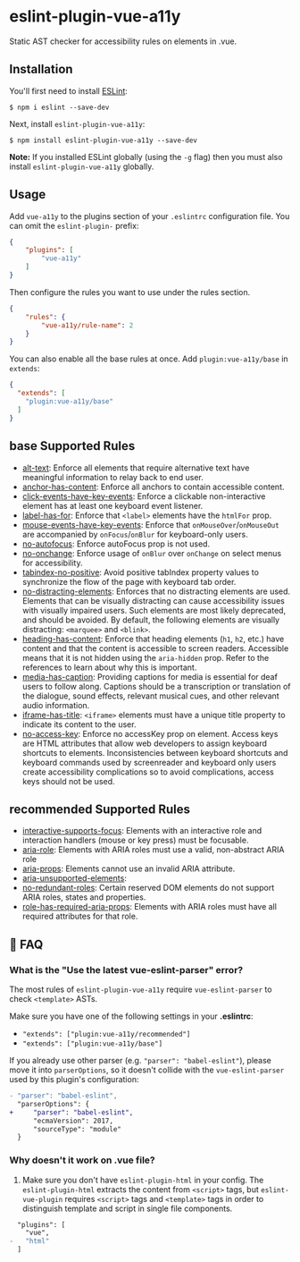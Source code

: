 # eslint-plugin-vue-a11y

Static AST checker for accessibility rules on elements in .vue.


## Installation

You'll first need to install [ESLint](http://eslint.org):

```
$ npm i eslint --save-dev
```

Next, install `eslint-plugin-vue-a11y`:

```
$ npm install eslint-plugin-vue-a11y --save-dev
```

**Note:** If you installed ESLint globally (using the `-g` flag) then you must also install `eslint-plugin-vue-a11y` globally.

## Usage

Add `vue-a11y` to the plugins section of your `.eslintrc` configuration file. You can omit the `eslint-plugin-` prefix:

```json
{
    "plugins": [
        "vue-a11y"
    ]
}
```


Then configure the rules you want to use under the rules section.

```json
{
    "rules": {
        "vue-a11y/rule-name": 2
    }
}
```
You can also enable all the base rules at once.
Add `plugin:vue-a11y/base` in `extends`:

```json
{
  "extends": [
    "plugin:vue-a11y/base"
  ]
}
```
<!--RULES_START-->
## base Supported Rules
- [alt-text](docs/rules/alt-text.md): Enforce all elements that require alternative text have meaningful information to relay back to end user.
- [anchor-has-content](docs/rules/anchor-has-content.md): Enforce all anchors to contain accessible content.
- [click-events-have-key-events](docs/rules/click-events-have-key-events.md): Enforce a clickable non-interactive element has at least one keyboard event listener.
- [label-has-for](docs/rules/label-has-for.md): Enforce that `<label>` elements have the `htmlFor` prop.
- [mouse-events-have-key-events](docs/rules/mouse-events-have-key-events.md): Enforce that `onMouseOver`/`onMouseOut` are accompanied by `onFocus`/`onBlur` for keyboard-only users.
- [no-autofocus](docs/rules/no-autofocus.md): Enforce autoFocus prop is not used.
- [no-onchange](docs/rules/no-onchange.md): Enforce usage of `onBlur` over `onChange` on select menus for accessibility.
- [tabindex-no-positive](docs/rules/tabindex-no-positive.md): Avoid positive tabIndex property values to synchronize the flow of the page with keyboard tab order.
- [no-distracting-elements](docs/rules/no-distracting-elements.md): Enforces that no distracting elements are used. Elements that can be visually distracting can cause accessibility issues with visually impaired users. Such elements are most likely deprecated, and should be avoided. By default, the following elements are visually distracting: `<marquee>` and `<blink>`.
- [heading-has-content](docs/rules/heading-has-content.md): Enforce that heading elements (`h1`, `h2`, etc.) have content and that the content is accessible to screen readers. Accessible means that it is not hidden using the `aria-hidden` prop. Refer to the references to learn about why this is important.
- [media-has-caption](docs/rules/media-has-caption.md): Providing captions for media is essential for deaf users to follow along. Captions should be a transcription or translation of the dialogue, sound effects, relevant musical cues, and other relevant audio information.
- [iframe-has-title](docs/rules/iframe-has-title.md): `<iframe>` elements must have a unique title property to indicate its content to the user.
- [no-access-key](docs/rules/no-access-key.md): Enforce no accessKey prop on element. Access keys are HTML attributes that allow web developers to assign keyboard shortcuts to elements. Inconsistencies between keyboard shortcuts and keyboard commands used by screenreader and keyboard only users create accessibility complications so to avoid complications, access keys should not be used.

## recommended Supported Rules

- [interactive-supports-focus](docs/rules/interactive-supports-focus.md): Elements with an interactive role and interaction handlers (mouse or key press) must be focusable.
- [aria-role](docs/rules/aria-role.md): Elements with ARIA roles must use a valid, non-abstract ARIA role
- [aria-props](docs/rules/aria-props.md): Elements cannot use an invalid ARIA attribute.
- [aria-unsupported-elements](docs/rules/aria-unsupported-elements.md):
- [no-redundant-roles](docs/rules/no-redundant-roles.md): Certain reserved DOM elements do not support ARIA roles, states and properties.
- [role-has-required-aria-props](docs/rules/role-has-required-aria-props.md): Elements with ARIA roles must have all required attributes for that role.

<!--RULES_END-->

## :couple: FAQ

### What is the "Use the latest vue-eslint-parser" error?

The most rules of `eslint-plugin-vue-a11y` require `vue-eslint-parser` to check `<template>` ASTs.

Make sure you have one of the following settings in your **.eslintrc**:

- `"extends": ["plugin:vue-a11y/recommended"]`
- `"extends": ["plugin:vue-a11y/base"]`

If you already use other parser (e.g. `"parser": "babel-eslint"`), please move it into `parserOptions`, so it doesn't collide with the `vue-eslint-parser` used by this plugin's configuration:

```diff
- "parser": "babel-eslint",
  "parserOptions": {
+     "parser": "babel-eslint",
      "ecmaVersion": 2017,
      "sourceType": "module"
  }
```
### Why doesn't it work on .vue file?

1. Make sure you don't have `eslint-plugin-html` in your config. The `eslint-plugin-html` extracts the content from `<script>` tags, but `eslint-vue-plugin` requires `<script>` tags and `<template>` tags in order to distinguish template and script in single file components.

  ```diff
    "plugins": [
      "vue",
  -   "html"
    ]
  ```